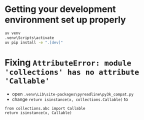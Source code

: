 # Getting your development environment set up properly
```bash
uv venv
.venv\Scripts\activate
uv pip install -e ".[dev]"
```

# Fixing `AttributeError: module 'collections' has no attribute 'Callable'`
- open `.venv\Lib\site-packages\pyreadline\py3k_compat.py`
- change `return isinstance(x, collections.Callable)` to 
``` 
from collections.abc import Callable
return isinstance(x, Callable)
```

